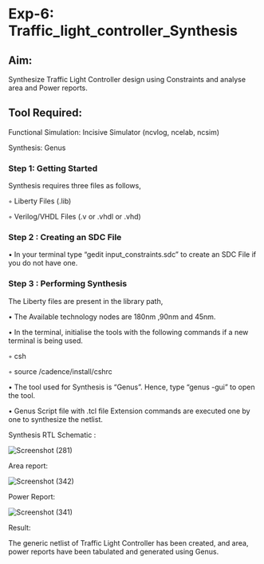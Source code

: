 # Exp-6: Traffic_light_controller_Synthesis

## Aim:

Synthesize Traffic Light Controller design using Constraints and analyse area and Power reports.

## Tool Required:

Functional Simulation: Incisive Simulator (ncvlog, ncelab, ncsim)

Synthesis: Genus

### Step 1: Getting Started

Synthesis requires three files as follows,

◦ Liberty Files (.lib)

◦ Verilog/VHDL Files (.v or .vhdl or .vhd)

### Step 2 : Creating an SDC File

•	In your terminal type “gedit input_constraints.sdc” to create an SDC File if you do not have one.

### Step 3 : Performing Synthesis

The Liberty files are present in the library path,

• The Available technology nodes are 180nm ,90nm and 45nm.

• In the terminal, initialise the tools with the following commands if a new terminal is being used.

◦ csh

◦ source /cadence/install/cshrc

• The tool used for Synthesis is “Genus”. Hence, type “genus -gui” to open the tool.

• Genus Script file with .tcl file Extension commands are executed one by one to synthesize the netlist.

Synthesis RTL Schematic :

![Screenshot (281)](https://github.com/user-attachments/assets/370acadc-0fe8-43c6-80f0-abce602b353d)

Area report:

![Screenshot (342)](https://github.com/user-attachments/assets/d86c73d2-9681-40d9-8b16-95fe905c2821)

Power Report:

![Screenshot (341)](https://github.com/user-attachments/assets/0f3ad126-e65e-485f-9c5a-ef0c151b190a)

Result:

The generic netlist of Traffic Light Controller has been created, and area, power reports have been tabulated and generated using Genus.
